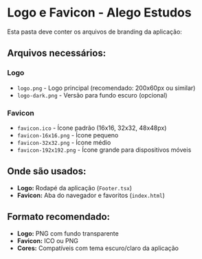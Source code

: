 # Logo e Favicon - Alego Estudos

Esta pasta deve conter os arquivos de branding da aplicação:

## Arquivos necessários:

### Logo

- `logo.png` - Logo principal (recomendado: 200x60px ou similar)
- `logo-dark.png` - Versão para fundo escuro (opcional)

### Favicon

- `favicon.ico` - Ícone padrão (16x16, 32x32, 48x48px)
- `favicon-16x16.png` - Ícone pequeno
- `favicon-32x32.png` - Ícone médio
- `favicon-192x192.png` - Ícone grande para dispositivos móveis

## Onde são usados:

- **Logo:** Rodapé da aplicação (`Footer.tsx`)
- **Favicon:** Aba do navegador e favoritos (`index.html`)

## Formato recomendado:

- **Logo:** PNG com fundo transparente
- **Favicon:** ICO ou PNG
- **Cores:** Compatíveis com tema escuro/claro da aplicação
